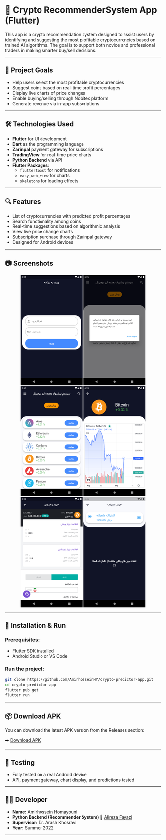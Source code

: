 
# 📱 Crypto RecommenderSystem App (Flutter)

This app is a crypto recommendation system designed to assist users by identifying and suggesting the most profitable cryptocurrencies based on trained AI algorithms. The goal is to support both novice and professional traders in making smarter buy/sell decisions.

---

## 🎯 Project Goals

- Help users select the most profitable cryptocurrencies
- Suggest coins based on real-time profit percentages
- Display live charts of price changes
- Enable buying/selling through Nobitex platform
- Generate revenue via in-app subscriptions

---

## 🛠 Technologies Used

- **Flutter** for UI development
- **Dart** as the programming language
- **Zarinpal** payment gateway for subscriptions
- **TradingView** for real-time price charts
- **Python Backend** via API
- **Flutter Packages**:
  - `fluttertoast` for notifications
  - `easy_web_view` for charts
  - `skeletons` for loading effects

---

## 🔍 Features

- List of cryptocurrencies with predicted profit percentages
- Search functionality among coins
- Real-time suggestions based on algorithmic analysis
- View live price change charts
- Subscription purchase through Zarinpal gateway
- Designed for Android devices

---

## 📷 Screenshots

<div align="center">
  <img src="screenshots/login.png" width="200"/>
  <img src="screenshots/home1.png" width="200"/>
  <img src="screenshots/home2.png" width="200"/>
  <img src="screenshots/suggestion.png" width="200"/>
  <img src="screenshots/trade.png" width="200"/>
  <img src="screenshots/membership.png" width="200"/>
</div>

---

## 🚀 Installation & Run

### Prerequisites:
- Flutter SDK installed
- Android Studio or VS Code

### Run the project:

```bash
git clone https://github.com/AmirhosseinHY/crypto-predictor-app.git
cd crypto-predictor-app
flutter pub get
flutter run
```

---

## 📦 Download APK

You can download the latest APK version from the Releases section:

➡️ [Download APK](https://github.com/AmirhosseinHY/crypto-predictor-app/releases)

---

## 🧪 Testing

- Fully tested on a real Android device
- API, payment gateway, chart display, and predictions tested

---

## 👨‍💻 Developer

- **Name:** Amirhossein Homayouni
- **Python Backend (Recommender System) 🤝** [Alireza Fayazi](https://github.com/alirezafayazi)  
- **Supervisor:** Dr. Arash Khosravi  
- **Year:** Summer 2022

---
